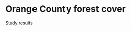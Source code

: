 # Orange County forest cover

[Study results](https://bsaul.github.io/ocForestCover/primary_study_analysis.html)